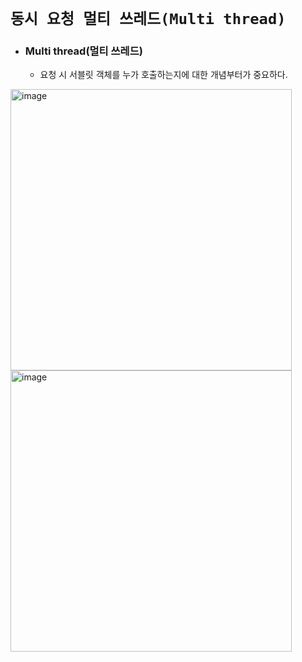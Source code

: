 # `동시 요청 멀티 쓰레드(Multi thread) `

- ### Multi thread(멀티 쓰레드) 
  - 요청 시 서블릿 객체를 누가 호출하는지에 대한 개념부터가 중요하다.<br>
<img width="450" alt="image" src="https://user-images.githubusercontent.com/100770651/231070560-6584efb3-1ff6-4565-beef-516e0c77d43f.png">
<img width="450" alt="image" src="https://user-images.githubusercontent.com/100770651/231070632-f74d1051-ce4f-4a65-9eac-557e10e6bba2.png"><br><br/>

